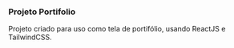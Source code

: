 ### Projeto Portifolio

Projeto criado para uso como tela de portifólio, usando ReactJS e TailwindCSS.
